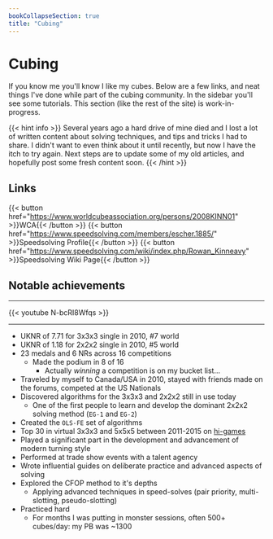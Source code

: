 ```yaml
---
bookCollapseSection: true
title: "Cubing"
---
```


# Cubing

If you know me you'll know I like my cubes. Below are a few links, and neat things I've done while part of the cubing community. In the sidebar you'll see some tutorials. This section (like the rest of the site) is work-in-progress.

{{< hint info >}}
Several years ago a hard drive of mine died and I lost a lot of written content about solving techniques, and tips and tricks I had to share. I didn't want to even think about it until recently, but now I have the itch to try again. Next steps are to update some of my old articles, and hopefully post some fresh content soon.
{{< /hint >}}

## Links

{{< button href="https://www.worldcubeassociation.org/persons/2008KINN01" >}}WCA{{< /button >}}
{{< button href="https://www.speedsolving.com/members/escher.1885/" >}}Speedsolving Profile{{< /button >}}
{{< button href="https://www.speedsolving.com/wiki/index.php/Rowan_Kinneavy" >}}Speedsolving Wiki Page{{< /button >}}


## Notable achievements

---

{{< youtube N-bcRI8Wfqs >}}

---

- UKNR of 7.71 for 3x3x3 single in 2010, #7 world
- UKNR of 1.18 for 2x2x2 single in 2010, #5 world
- 23 medals and 6 NRs across 16 competitions
    - Made the podium in 8 of 16
        - Actually *winning* a competition is on my bucket list...
- Traveled by myself to Canada/USA in 2010, stayed with friends made on the forums, competed at the US Nationals
- Discovered algorithms for the 3x3x3 and 2x2x2 still in use today
    - One of the first people to learn and develop the dominant 2x2x2 solving method (`EG-1` and `EG-2`)
- Created the `OLS-FE` set of algorithms
- Top 30 in virtual 3x3x3 and 5x5x5 between 2011-2015 on [hi-games](https://hi-games.net/cube/)
- Played a significant part in the development and advancement of modern turning style
- Performed at trade show events with a talent agency
- Wrote influential guides on deliberate practice and advanced aspects of solving
- Explored the CFOP method to it's depths 
    - Applying advanced techniques in speed-solves (pair priority, multi-slotting, pseudo-slotting) 
- Practiced hard
    - For months I was putting in monster sessions, often 500+ cubes/day: my PB was ~1300
